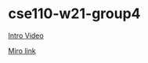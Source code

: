# cse110-w21-group4

[Intro Video](https://www.youtube.com/watch?v=Gd6j-zVnezI&feature=youtu.be)

[Miro link](https://miro.com/welcomeonboard/70NnTgZ6xq1ah1sqsrYRybqTmEaIxPNYsfK8Hv5bBQVOmww6BHxKCi0pStnLNCc3)
